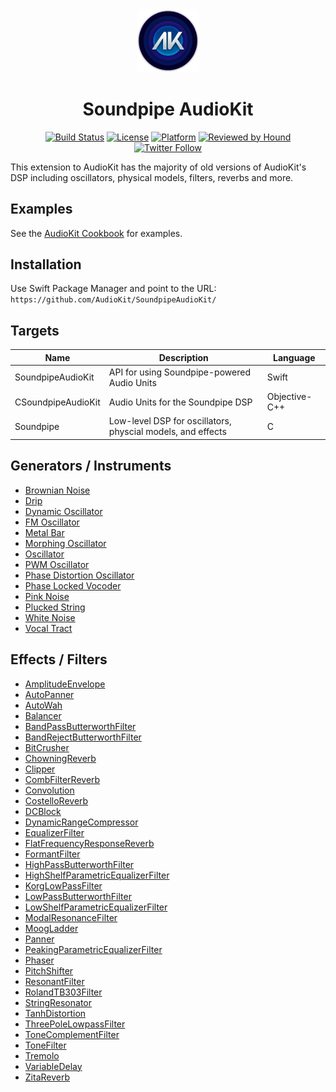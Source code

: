 <div align=center>
<img src="https://github.com/AudioKit/Cookbook/raw/main/Cookbook/Cookbook/Assets.xcassets/audiokit-icon.imageset/audiokit-icon.png" width="20%"/>

# Soundpipe AudioKit

[![Build Status](https://github.com/AudioKit/SoundpipeAudioKit/workflows/CI/badge.svg)](https://github.com/AudioKit/SoundpipeAudioKit/actions?query=workflow%3ACI)
[![License](https://img.shields.io/github/license/AudioKit/SoundpipeAudioKit)](https://github.com/AudioKit/SoundpipeAudioKit/blob/main/LICENSE)
[![Platform](https://img.shields.io/cocoapods/p/AudioKit)](https://github.com/AudioKit/AudioKit/wiki)
[![Reviewed by Hound](https://img.shields.io/badge/Reviewed_by-Hound-8E64B0.svg)](https://houndci.com)
[![Twitter Follow](https://img.shields.io/twitter/follow/AudioKitPro.svg?style=social)](https://twitter.com/AudioKitPro)

</div>

This extension to AudioKit has the majority of old versions of AudioKit's DSP including oscillators, physical models, filters, reverbs and more.

## Examples

See the [AudioKit Cookbook](https://github.com/AudioKit/Cookbook/) for examples.

## Installation

Use Swift Package Manager and point to the URL: `https://github.com/AudioKit/SoundpipeAudioKit/`

## Targets

| Name               | Description                                                 | Language      |
|--------------------|-------------------------------------------------------------|---------------|
| SoundpipeAudioKit  | API for using Soundpipe-powered Audio Units                 | Swift         |
| CSoundpipeAudioKit | Audio Units for the Soundpipe DSP                           | Objective-C++ |
| Soundpipe          | Low-level DSP for oscillators, physcial models, and effects | C             |

## Generators / Instruments

* [Brownian Noise](https://github.com/AudioKit/SoundpipeAudioKit/wiki/BrownianNoise)
* [Drip](https://github.com/AudioKit/SoundpipeAudioKit/wiki/Drip)
* [Dynamic Oscillator](https://github.com/AudioKit/SoundpipeAudioKit/wiki/DynamicOscillator)
* [FM Oscillator](https://github.com/AudioKit/SoundpipeAudioKit/wiki/FMOscillator)
* [Metal Bar](https://github.com/AudioKit/SoundpipeAudioKit/wiki/MetalBar)
* [Morphing Oscillator](https://github.com/AudioKit/SoundpipeAudioKit/wiki/MorphingOscillator)
* [Oscillator](https://github.com/AudioKit/SoundpipeAudioKit/wiki/Oscillator)
* [PWM Oscillator](https://github.com/AudioKit/SoundpipeAudioKit/wiki/PWMOscillator)
* [Phase Distortion Oscillator](https://github.com/AudioKit/SoundpipeAudioKit/wiki/PhaseDistortionOscillator)
* [Phase Locked Vocoder](https://github.com/AudioKit/SoundpipeAudioKit/wiki/PhaseLockedVocoder)
* [Pink Noise](https://github.com/AudioKit/SoundpipeAudioKit/wiki/PinkNoise)
* [Plucked String](https://github.com/AudioKit/SoundpipeAudioKit/wiki/PluckedString)
* [White Noise](https://github.com/AudioKit/SoundpipeAudioKit/wiki/WhiteNoise)
* [Vocal Tract](https://github.com/AudioKit/SoundpipeAudioKit/wiki/VocalTract)

## Effects / Filters

* [AmplitudeEnvelope](https://github.com/AudioKit/SoundpipeAudioKit/wiki/AmplitudeEnvelope)
* [AutoPanner](https://github.com/AudioKit/SoundpipeAudioKit/wiki/AutoPanner)
* [AutoWah](https://github.com/AudioKit/SoundpipeAudioKit/wiki/AutoWah)
* [Balancer](https://github.com/AudioKit/SoundpipeAudioKit/wiki/Balancer)
* [BandPassButterworthFilter](https://github.com/AudioKit/SoundpipeAudioKit/wiki/BandPassButterworthFilter)
* [BandRejectButterworthFilter](https://github.com/AudioKit/SoundpipeAudioKit/wiki/BandRejectButterworthFilter)
* [BitCrusher](https://github.com/AudioKit/SoundpipeAudioKit/wiki/BitCrusher)
* [ChowningReverb](https://github.com/AudioKit/SoundpipeAudioKit/wiki/ChowningReverb)
* [Clipper](https://github.com/AudioKit/SoundpipeAudioKit/wiki/Clipper)
* [CombFilterReverb](https://github.com/AudioKit/SoundpipeAudioKit/wiki/CombFilterReverb)
* [Convolution](https://github.com/AudioKit/SoundpipeAudioKit/wiki/Convolution)
* [CostelloReverb](https://github.com/AudioKit/SoundpipeAudioKit/wiki/CostelloReverb)
* [DCBlock](https://github.com/AudioKit/SoundpipeAudioKit/wiki/DCBlock)
* [DynamicRangeCompressor](https://github.com/AudioKit/SoundpipeAudioKit/wiki/DynamicRangeCompressor)
* [EqualizerFilter](https://github.com/AudioKit/SoundpipeAudioKit/wiki/EqualizerFilter)
* [FlatFrequencyResponseReverb](https://github.com/AudioKit/SoundpipeAudioKit/wiki/FlatFrequencyResponseReverb)
* [FormantFilter](https://github.com/AudioKit/SoundpipeAudioKit/wiki/FormantFilter)
* [HighPassButterworthFilter](https://github.com/AudioKit/SoundpipeAudioKit/wiki/HighPassButterworthFilter)
* [HighShelfParametricEqualizerFilter](https://github.com/AudioKit/SoundpipeAudioKit/wiki/HighShelfParametricEqualizerFilter)
* [KorgLowPassFilter](https://github.com/AudioKit/SoundpipeAudioKit/wiki/KorgLowPassFilter)
* [LowPassButterworthFilter](https://github.com/AudioKit/SoundpipeAudioKit/wiki/LowPassButterworthFilter)
* [LowShelfParametricEqualizerFilter](https://github.com/AudioKit/SoundpipeAudioKit/wiki/LowShelfParametricEqualizerFilter)
* [ModalResonanceFilter](https://github.com/AudioKit/SoundpipeAudioKit/wiki/ModalResonanceFilter)
* [MoogLadder](https://github.com/AudioKit/SoundpipeAudioKit/wiki/MoogLadder)
* [Panner](https://github.com/AudioKit/SoundpipeAudioKit/wiki/Panner)
* [PeakingParametricEqualizerFilter](https://github.com/AudioKit/SoundpipeAudioKit/wiki/PeakingParametricEqualizerFilter)
* [Phaser](https://github.com/AudioKit/SoundpipeAudioKit/wiki/Phaser)
* [PitchShifter](https://github.com/AudioKit/SoundpipeAudioKit/wiki/PitchShifter)
* [ResonantFilter](https://github.com/AudioKit/SoundpipeAudioKit/wiki/ResonantFilter)
* [RolandTB303Filter](https://github.com/AudioKit/SoundpipeAudioKit/wiki/RolandTB303Filter)
* [StringResonator](https://github.com/AudioKit/SoundpipeAudioKit/wiki/StringResonator)
* [TanhDistortion](https://github.com/AudioKit/SoundpipeAudioKit/wiki/TanhDistortion)
* [ThreePoleLowpassFilter](https://github.com/AudioKit/SoundpipeAudioKit/wiki/ThreePoleLowpassFilter)
* [ToneComplementFilter](https://github.com/AudioKit/SoundpipeAudioKit/wiki/ToneComplementFilter)
* [ToneFilter](https://github.com/AudioKit/SoundpipeAudioKit/wiki/ToneFilter)
* [Tremolo](https://github.com/AudioKit/SoundpipeAudioKit/wiki/Tremolo)
* [VariableDelay](https://github.com/AudioKit/SoundpipeAudioKit/wiki/VariableDelay)
* [ZitaReverb](https://github.com/AudioKit/SoundpipeAudioKit/wiki/ZitaReverb)